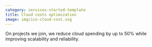 ```yaml
---
category: services-started-template
title: Cloud costs optimization
image: img/ico-cloud-cost.svg
---
```


On projects we join, we reduce cloud spending by up to 50% while improving scalability and reliability.
